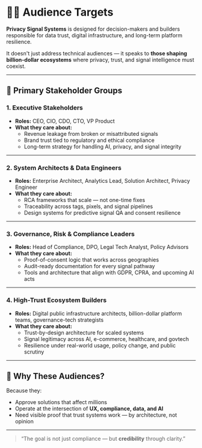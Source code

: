 # 🧑‍💼 Audience Targets

**Privacy Signal Systems** is designed for decision-makers and builders responsible for data trust, digital infrastructure, and long-term platform resilience.

It doesn't just address technical audiences — it speaks to **those shaping billion-dollar ecosystems** where privacy, trust, and signal intelligence must coexist.

---

## 🎯 Primary Stakeholder Groups

### 1. Executive Stakeholders
- **Roles:** CEO, CIO, CDO, CTO, VP Product
- **What they care about:**
  - Revenue leakage from broken or misattributed signals
  - Brand trust tied to regulatory and ethical compliance
  - Long-term strategy for handling AI, privacy, and signal integrity

---

### 2. System Architects & Data Engineers
- **Roles:** Enterprise Architect, Analytics Lead, Solution Architect, Privacy Engineer
- **What they care about:**
  - RCA frameworks that scale — not one-time fixes
  - Traceability across tags, pixels, and signal pipelines
  - Design systems for predictive signal QA and consent resilience

---

### 3. Governance, Risk & Compliance Leaders
- **Roles:** Head of Compliance, DPO, Legal Tech Analyst, Policy Advisors
- **What they care about:**
  - Proof-of-consent logic that works across geographies
  - Audit-ready documentation for every signal pathway
  - Tools and architecture that align with GDPR, CPRA, and upcoming AI acts

---

### 4. High-Trust Ecosystem Builders
- **Roles:** Digital public infrastructure architects, billion-dollar platform teams, governance-tech strategists
- **What they care about:**
  - Trust-by-design architecture for scaled systems
  - Signal legitimacy across AI, e-commerce, healthcare, and govtech
  - Resilience under real-world usage, policy change, and public scrutiny

---

## 🧠 Why These Audiences?

Because they:
- Approve solutions that affect millions
- Operate at the intersection of **UX, compliance, data, and AI**
- Need visible proof that trust systems work — by architecture, not opinion

---

> “The goal is not just compliance — but **credibility** through clarity.”